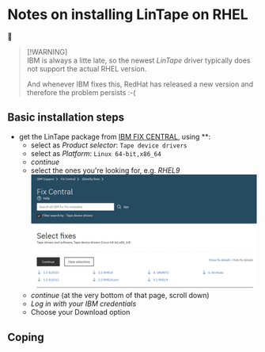 # Notes on installing LinTape on RHEL
🚧
> [!WARNING]<br>
> IBM is always a litte late, so the newest *LinTape* driver typically does not support the actual RHEL version.
>
> And whenever IBM fixes this, RedHat has released a new version and therefore the problem persists :-(

## Basic installation steps

- get the LinTape package from [IBM FIX CENTRAL](https://www.ibm.com/support/fixcentral/), using **:
  - select as *Product selector*: `Tape device drivers`
  - select as *Platform*: `Linux 64-bit,x86_64`
  - *continue*
  - select the ones you're looking for, e.g. *RHEL9*<br>
    ![](FixCentral-TapeDrivers-Selection.png)
  - *continue* (at the very bottom of that page, scroll down)
  - *Log in with your IBM credentials*
  - Choose your Download option  

## Coping
